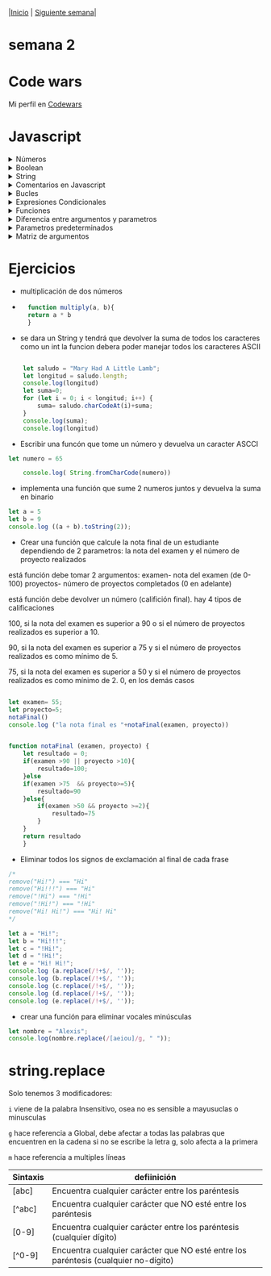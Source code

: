 |[Inicio](/README.md) |
[Siguiente semana](/week03/README.md)|
# semana 2

# Code wars
Mi perfil en [Codewars](https://www.codewars.com/users/Digit4l) 

# Javascript
<details>
<summary>Números</summary>
    <ul>
    <li> En expresiones que involucran valores numéricos y de cadena con el operador `+`, JavaScript convierte los valores numéricos en cadenas
    </li>
    <li> Operadores (+,-,/,\*) </li>
    </ul>
</details>
<details>
<summary>Boolean</summary>
    <ul>
        <li> Operadores (!, &&, ||)</li>
        <li> Solo puede tener los valores true o false. </li>
        <li> Estos se pueden combinar en expresiones lógicas mediante los operadores lógicos (Y, O, NO,). Un ejemplo de este tipo de expresiones serían:
        <ul>
            <li> verdadero <b>Y</b> falso → falso </li>
            <li> falso <b>O</b> verdadero → verdadero</li>
            <li> <b>NO</b> verdadero → falso </li>
        </ul>
        </li>
    </ul>
</details>
<details>
<summary>String</summary>
    <ul>
    <li> Una secuencia de caracteres que representan un valor de texto. Por ejemplo: <code>"Hola"</code> </li>
    <li> propiedades (length, charAt, [])</li>
    <li> null </li>
    <ul>
        <li> Una palabra clave especial que denota un valor <b>nulo</b>. (Dado que JavaScript distingue entre mayúsculas y minúsculas, <b>null</b> no es lo mismo que <b>Null</b>, <b>NULL</b> o cualquier otra variante). </li>
    </ul>
    <li> undefined </li>
    <ul>
        <li> Una propiedad de alto nivel cuyo valor no está definido. </li>
    </ul>
    <ul>
</details>
<details>
<summary>Comentarios en Javascript</summary>
    <ul>
    <li> linea comentada <br>
    <code>
        // un comentario de una línea
    </code>
    </li>
    <li> 
    bloque comentado <br>
    <code>
    /* bloque <br>
    comentado*/
    </code>
    </li>
    <ul>
</details>

<details>
<summary>Bucles</summary>
    <ul>
    <details><summary>For</summary>
    <ul> 
    <li>Crear un bucle que consiste en tres expresiones opcionales, encerradas en paréntesis y separadas por puntos y comas, seguidas de una sentencia ejecutada en un bucle. </li>
    <li> <code>for ([expresion-inicial]; [condicion]; [expresion-final])sentencia</code></li>
    <li> <code>expresion-inicial</code>
    Una expresión (incluyendo las expresiones de asignación) o la declaración de variable. Típicamente se utiliza para usarse como variable contador. Esta expresión puede opcionalmente declarar nuevas variables con la palabra clave <b>var</b>. Estas variables no son locales del bucle, es decir, están en el mismo alcance en el que está el bucle <b>for</b>. El resultado de esta expresión es descartado.
    <li><code>condicion</code> Una expresión para ser evaluada antes de cada iteración del bucle. Si esta expresión se evalúa como verdadera, se ejecuta <b>sentencia</b>. Esta comprobación condicional es opcional. Si se omite, la condición siempre se evalúa como verdadera. Si la expresión se evalúa como falsa, la ejecución salta a la primera expresión que sigue al constructor de <b>for</b>.</li>
    </li>
    <li><code>expresion-final</code>Una expresión para ser evaluada al final de cada iteración del bucle. Esto ocurre antes de la siguiente evaluación de la <b>condicion</b>. Generalmente se usa para actualizar o incrementar la variable contador. </li>
    <li><code>Sentencia</code>Una sentencia que se ejecuta mientras la condición se evalúa como verdadera. Para ejecutar múltiples sentencias dentro del bucle, utilice una sentencia <code> block ({ ... }) </code>para agrupar aquellas sentecias.</li>
    <li><code>Ejemplo</code> La siguiente sentencia for comienza mediante la declaración de la variable i y se inicializa a 0. Comprueba que i es menor que nueve, realiza las dos sentencias con éxito e incrementa i en 1 después de cada pase del bucle.</li>
    <code>for (var i = 0; i < 9; i++) {
       n += i;
       mifuncion(n);
    }</code>
    <ul>
    </details>
   <details><summary>While</summary>
   <ul><li>Crear un bucle que ejecuta una sentencia especificada mientras cierta condición se evalúe como verdadera. Dicha condición es evaluada antes de ejecutar la sentencia</li>
   <li><b>Sintaxis</b>
    <code>   while (condicion)
                sentencia</code></li>
    <li><b>Condición </b>Una expresión que se evalúa antes de cada paso del bucle. Si esta condición se evalúa como verdadera, se ejecuta <code>sentencia</code>. Cuando la condición se evalúa como false, la ejecución continúa con la <code>sentencia</code> posterior al bucle <code>while</code>.</li>
    <li><b>sentencia</b>
    Una sentecia que se ejecuta mientras la condición se evalúa como verdadera. Para ejecutar múltiples sentencias dentro de un bucle, utiliza una sentencia <code>block ({ ... }) </code>para agrupar esas sentencias.</li>
    <li><b>Ejemplo </b>
    El siguiente bucle <code>while</code> itera mientras <code>n</code> es menor que tres.
    <code>n = 0;
        x = 0;
        while (n < 3) {
          n ++;
          x += n;
        }</code>
        Cada interación, el bucle incrementa <code>n</code> y la añade a <code>x</code>. Por lo tanto, <b>x</b> y <b>n</b> toman los siguientes valores:
        <ul>
        <li>Después del primer pase: <code>n</code> = 1 y <code>x</code> = 1 </li>
        <li>Después del segundo pase: <code>n</code> = 2 y <code>x</code> = 3 </li>
        <li>Después del tercer pase: <code>n</code> = 3 y <code>x</code> = 6 </li>
        </ul>
     Después de completar el tercer pase, la condición <code>n</code> < 3 no será verdadera más tiempo, por lo que el bucle terminará.
   </ul>
   </details>
    </ul>
</details>

<details>
<summary>Expresiones Condicionales</summary>
    <ul>
    <li> Una expresión condicional es un conjunto de instrucciones que se ejecutarán si una condición especificada es verdadera. JavaScript admite dos expresiones condicionales: <b>if...else</b> y <b>switch</b> .</li>
<details><summary><b>if... else</b></summary>
    <ul>
    <li> Una declaración <b>if</b> se ve así: </li>
        if (condition) 
        {
        statement_1;
        } else 
        {
        statement_2;}
    <li> Aquí, la condition puede ser cualquier expresión que se evalúe como <b>true</b> o <b>false</b>. 
    Si `condition` se evalúa como <b>true</b>, se ejecuta <b>statement_1</b>. De lo contrario, se ejecuta <b>statement_2</b>. <b>statement_1</b> y <b>statement_2</b> pueden ser cualquier declaración, incluidas otras declaraciones <b>if</b> anidadas.
    </li>
    <li> También puedes componer las declaraciones usando else if para que se prueben varias condiciones en secuencia, de la siguiente manera: </li>
        if (condition_1) 
        {<br>
        statement_1; <br>
        } else if (condition_2) { <br>
        statement_2;} <br>
        else if (condition_n) {<br>
        statement_n;<br>
        } else {<br>
        statement_last;<br>
        }
    <li> En el caso de múltiples condiciones, solo se ejecutará la primera condición lógica que se evalúe como <b>true</b> </li>
    </ul>
</details>
<details><summary><b>Switch</b></summary>
    <ul>
        <li> Una instrucción <b>switch</b> permite que un programa evalúe una expresión e intente hacer coincidir el valor de la expresión con una etiqueta <b>case</b>. Si la encuentra, el programa ejecuta la declaración asociada.
        Una <b>instrucción</b> switch se ve así: </li>
        switch (expression) {
            case label_1:
                statements_1
                [break;]
            case label_2:
                statements_2
                [break;]
                …
            default:
                statements_def
                [break;]
            }
        <li> JavaScript evalúa la instrucción <b>switch</b> anterior de la siguiente manera:</li>
        <ul>
            <li> El programa primero busca una cláusula case con una etiqueta que coincida con el valor de expresión y luego transfiere el control a esa cláusula, ejecutando las declaraciones asociadas.</li>
            <li> Si no se encuentra una etiqueta coincidente, el programa busca la cláusula opcional `default`:</li>
            <ul>
                <li> Si se encuentra una cláusula `default`, el programa transfiere el control a esa cláusula, ejecutando las declaraciones asociadas.</li>
                <li> Si no se encuentra una cláusula `default`, el programa reanuda la ejecución en la declaración que sigue al final de `switch`.</li>
                <li> (Por convención, la cláusula `default` está escrita como la última cláusula, pero no es necesario que sea así).</li>
            </ul>
        </ul>
        <li>Declaraciones <b>break</b>
        <ul>
            <li>La declaración opcional break asociada con cada cláusula <b>case</b> asegura que el programa salga de <b>switch</b> una vez que se ejecuta la instrucción coincidente, y luego continúa la ejecución en la declaración que sigue a <b>switch</b>. Si se omite <b>>break</b>, el programa continúa la ejecución dentro de la instrucción <b>switch</b> (y evaluará el siguiente <b>case</b>, y así sucesivamente).</li>
        </ul>
</ul>
</details>
    </ul>
</details>
<details><summary>Funciones</summary>
<ul>
    <li>Las funciones son uno de los bloques de construcción y es similar a un procedimiento. </li>
    <li>Una <b>función</b> es un conjunto de instrucciones que realiza una tarea o calcula un valor, pero para que un procedimiento califique como función, debe tomar alguna entrada y devolver una salida donde hay alguna relación obvia entre la entrada y la salida. Para usar una función, debes definirla en algún lugar del ámbito desde el que deseas llamarla.</li>
    <details><summary>Definir funciones</summary>
    <ul>
    <li>El nombre de la función.</li>
    <li>Una lista de parámetros de la función, entre paréntesis y separados por comas.</li>
    <li>Las declaraciones de JavaScript que definen la función, encerradas entre llaves, <code>{ ... }</code></li>
    <b>ejemplo</b>    
        function square(number) {
        return number * number;
        }
    <li>La función <code>square</code> toma un parámetro, llamado <code>number</code>. La función consta de una declaración que dice devuelva el parámetro de la función (es decir, <code>number</code>) multiplicado por sí mismo. La instrucción <code>return</code> especifica el valor devuelto por la función:<br>
    <code>return number * number; </code></li>
    </ul>
</ul>
<ul>
    <details><summary>Expresion <b>function</b></summary>
    <ul>
        <li>Si bien la declaración de función anterior sintácticamente es una declaración, las funciones también se pueden crear mediante una expresión function.</li>
        <li>Esta función puede ser anónima; no tiene por qué tener un nombre. Por ejemplo, la función square se podría haber definido como:</li>
        <li><code>
        const square = function(number) { return number * number }
        var x = square(4) // x obtiene el valor 16
        </code></li>
    </ul>
</details>
    <details><summary>Llamar <b>function</b></summary>
    <ul>
    <li><b>Definir</b> una función no la ejecuta. Definirla simplemente nombra la función y especifica qué hacer cuando se llama a la función.</li>
    <li><b>Llamar</b> a la función en realidad lleva a cabo las acciones especificadas con los parámetros indicados. Por ejemplo, si defines la función <code>square</code>, podrías llamarla de la siguiente manera:</li>
    <li><code>square(5);</code></li>
    <li>La declaración anterior llama a la función con un argumento de <code>5</code>. La función ejecuta sus declaraciones y devuelve el valor <code>25</code>.
    Las funciones deben estar dentro del ámbito cuando se llaman, pero la declaración de la función se puede elevar (cuando aparece debajo de la llamada en el código), como en este ejemplo: </li>
    <li><code>console.log(square(5));    
    /* ... */
    function square(n) { return n * n }
    </code></li>
    <li>El ámbito de una función es la función en la que se declara (o el programa completo, si se declara en el nivel superior).</li>
    </ul>
</details>
    <details><summary>Ámbito de <b>function</b></summary>
    <ul>
    <li>No se puede acceder a las variables definidas dentro de una función desde cualquier lugar fuera de la función, porque la variable se define solo en el ámbito de la función. Sin embargo, una función puede acceder a todas las variables y funciones definidas dentro del ámbito en el que está definida.</li>
    <li>En otras palabras, una función definida en el ámbito global puede acceder a todas las variables definidas en el ámbito global. Una función definida dentro de otra función también puede acceder a todas las variables definidas en su función principal y a cualquier otra variable a la que tenga acceso la función principal.</li>
    </ul>
</ul>
</details>
<details><summary>Diferencia entre argumentos y parametros</summary></details>
<details><summary>Parametros predeterminados</summary></details>
<details><summary>Matriz de argumentos</summary></details>

# Ejercicios
- multiplicación de dos números

- ```javascript
    function multiply(a, b){
    return a * b
    }
    ```    
- se dara un String y tendrá que devolver la suma de todos los caracteres como un int
la funcion debera poder manejar todos los caracteres ASCII

```javascript

    let saludo = "Mary Had A Little Lamb";
    let longitud = saludo.length;
    console.log(longitud)
    let suma=0;
    for (let i = 0; i < longitud; i++) {
        suma= saludo.charCodeAt(i)+suma;
    }
    console.log(suma);
    console.log(longitud)

``` 
- Escribir una funcón que tome un número y devuelva un caracter ASCCI

```javascript
let numero = 65 

    console.log( String.fromCharCode(numero))
```

- implementa una función que sume 2 numeros juntos y devuelva la suma en binario

```javascript
let a = 5
let b = 9
console.log ((a + b).toString(2)); 
```
- Crear una función que calcule la nota final de un estudiante dependiendo de 2 parametros: 
la nota del examen y el número de proyecto realizados

está función debe tomar 2 argumentos: 
examen- nota del examen (de 0-100)
proyectos- número de proyectos completados (0 en adelante)

está función debe devolver un número (califición final).
hay 4 tipos de calificaciones

100, si la nota del examen es superior a 90 o 
si el número de proyectos realizados es superior a 10.

90, si la nota del examen es superior a 75 
y si el número de proyectos realizados es como mínimo de 5.

75, si la nota del examen es superior a 50 y 
si el número de proyectos realizados es como mínimo de 2.
0, en los demás casos

```javascript

let examen= 55;
let proyecto=5;
notaFinal()
console.log ("la nota final es "+notaFinal(examen, proyecto))


function notaFinal (examen, proyecto) {
    let resultado = 0;
    if(examen >90 || proyecto >10){
        resultado=100;
    }else
    if(examen >75  && proyecto>=5){
        resultado=90
    }else{
        if(examen >50 && proyecto >=2){
            resultado=75
        }
    }
    return resultado
    }
```

- Eliminar todos los signos de exclamación al final de cada frase
```javascript
/*
remove("Hi!") === "Hi"
remove("Hi!!!") === "Hi"
remove("!Hi") === "!Hi"
remove("!Hi!") === "!Hi"
remove("Hi! Hi!") === "Hi! Hi"
*/

let a = "Hi!";
let b = "Hi!!!";
let c = "!Hi!";
let d = "!Hi!";
let e = "Hi! Hi!";
console.log (a.replace(/!+$/, ''));
console.log (b.replace(/!+$/, ''));
console.log (c.replace(/!+$/, ''));
console.log (d.replace(/!+$/, ''));
console.log (e.replace(/!+$/, ''));

```
- crear una función para eliminar vocales minúsculas

```javascript
let nombre = "Alexis";
console.log(nombre.replace(/[aeiou]/g, " "));

```
# string.replace

Solo tenemos 3 modificadores:

`i` viene de la palabra Insensitivo, osea no es sensible a mayusuclas o minusculas

`g` hace referencia a Global, debe afectar a todas las palabras que encuentren en la cadena
si no se escribe la letra g, solo afecta a la primera

`m` hace referencia a multiples líneas

| Sintaxis | defiinición |
|----------|-------------|
|[abc]| Encuentra cualquier carácter entre los paréntesis |
|[^abc]| Encuentra cualquier carácter que NO esté entre los paréntesis |
|[0-9]| Encuentra cualquier carácter entre los paréntesis (cualquier dígito) |
|[^0-9]| Encuentra cualquier carácter que NO esté entre los paréntesis (cualquier no-dígito) |